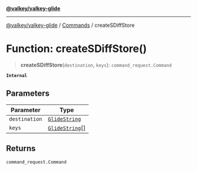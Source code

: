 [**@valkey/valkey-glide**](../../README.md)

***

[@valkey/valkey-glide](../../modules.md) / [Commands](../README.md) / createSDiffStore

# Function: createSDiffStore()

> **createSDiffStore**(`destination`, `keys`): `command_request.Command`

**`Internal`**

## Parameters

| Parameter | Type |
| ------ | ------ |
| `destination` | [`GlideString`](../../BaseClient/type-aliases/GlideString.md) |
| `keys` | [`GlideString`](../../BaseClient/type-aliases/GlideString.md)[] |

## Returns

`command_request.Command`
